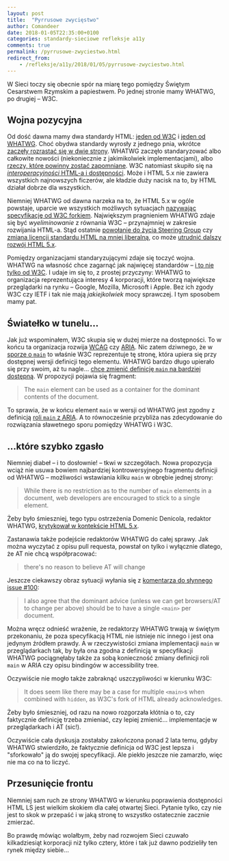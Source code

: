 ```yaml
---
layout: post
title:  "Pyrrusowe zwycięstwo"
author: Comandeer
date: 2018-01-05T22:35:00+0100
categories: standardy-sieciowe refleksje a11y
comments: true
permalink: /pyrrusowe-zwyciestwo.html
redirect_from:
    - /refleksje/a11y/2018/01/05/pyrrusowe-zwyciestwo.html
---
```


W Sieci toczy się obecnie spór na miarę tego pomiędzy Świętym Cesarstwem Rzymskim a papiestwem. Po jednej stronie mamy WHATWG, po drugiej – W3C.

## Wojna pozycyjna

Od dość dawna mamy dwa standardy HTML: [jeden od W3C](http://w3c.github.io/html/) i [jeden od WHATWG](https://html.spec.whatwg.org/multipage/). Choć obydwa standardy wyrosły z jednego pnia, wkrótce [zaczęły rozrastać się w dwie strony](https://medium.com/content-uneditable/the-great-world-of-open-web-standards-64c1fe53063). WHATWG zaczęło standaryzować albo całkowite nowości (niekoniecznie z jakimikolwiek implementacjami), albo [rzeczy, które powinny zostać zapomniane](https://github.com/whatwg/dom/issues/334). W3C natomiast skupiło się na [_interoperacyjności_ HTML-a i dostępności](http://www.brucelawson.co.uk/2017/editing-the-w3c-html5-spec/). Może i HTML 5.x nie zawiera wszystkich najnowszych ficzerów, ale kładzie duży nacisk na to, by HTML działał dobrze dla wszystkich.

Niemniej WHATWG od dawna narzeka na to, że HTML 5.x w ogóle powstaje, uparcie we wszystkich możliwych sytuacjach [nazywając specyfikację od W3C forkiem](https://annevankesteren.nl/2016/01/film-at-11). Największym pragnieniem WHATWG zdaje się być _wyeliminowanie_ z równania W3C – przynajmniej w zakresie rozwijania HTML-a. Stąd ostatnie [powołanie do życia Steering Group](https://blog.whatwg.org/working-mode-changes) czy [zmiana licencji standardu HTML na mniej liberalną](https://blog.whatwg.org/copyright-license-change), co może [utrudnić dalszy rozwój HTML 5.x](https://twitter.com/stevefaulkner/status/940271868329824256).

Pomiędzy organizacjami standaryzującymi zdaje się toczyć wojna. WHATWG na własność chce zagarnąć jak najwięcej standardów – [i to nie tylko od W3C](https://daniel.haxx.se/blog/2016/05/11/my-url-isnt-your-url/). I udaje im się to, z prostej przyczyny: WHATWG to organizacja reprezentująca interesy 4 korporacji, które tworzą największe przeglądarki na rynku – Google, Mozilla, Microsoft i Apple. Bez ich zgody W3C czy IETF i tak nie mają _jakiejkolwiek_ mocy sprawczej. I tym sposobem mamy pat.

## Światełko w tunelu…

Jak już wspominałem, W3C skupia się w dużej mierze na dostępności. To w końcu ta organizacja rozwija [WCAG](https://w3c.github.io/wcag21/) czy [ARIA](https://w3c.github.io/aria/). Nic zatem dziwnego, że w [sporze o `main`](https://github.com/whatwg/html/issues/100) to właśnie W3C reprezentuje tę stronę, która upiera się przy dostępnej wersji definicji tego elementu. WHATWG bardzo długo upierało się przy swoim, aż tu nagle… [chce zmienić definicję `main` na bardziej dostępną](https://github.com/whatwg/html/pull/3326). W propozycji pojawia się fragment:

>   The `main` element can be used as a container for the dominant contents of the document.

To sprawia, że w końcu element `main` w wersji od WHATWG jest zgodny z definicją [roli `main` z ARIA](https://w3c.github.io/aria/#main). A to równocześnie przybliża nas zdecydowanie do rozwiązania sławetnego sporu pomiędzy WHATWG i W3C.

## …które szybko zgasło

Niemniej diabeł – i to dosłownie! – tkwi w szczegółach. Nowa propozycja wciąż nie usuwa bowiem najbardziej kontrowersyjnego fragmentu definicji od WHATWG – możliwości wstawiania kilku `main` w obrębie jednej strony:

>   While there is no restriction as to the number of `main` elements in a document, web developers are encouraged to stick to a single element.

Żeby było śmieszniej, tego typu ostrzeżenia Domenic Denicola, redaktor WHATWG, [krytykował w kontekście HTML 5.x](http://www.brucelawson.co.uk/2017/editing-the-w3c-html5-spec/#comment-3778437).

Zastanawia także podejście redaktorów WHATWG do całej sprawy. Jak można wyczytać z opisu pull requesta, powstał on tylko i wyłącznie dlatego, że AT nie chcą współpracować:

>   there's no reason to believe AT will change

Jeszcze ciekawszy obraz sytuacji wyłania się z [komentarza do słynnego issue #100](https://github.com/whatwg/html/issues/100#issuecomment-355543414):

>   I also agree that the dominant advice (unless we can get browsers/AT to change per above) should be to have a single `<main>` per document.

Można wręcz odnieść wrażenie, że redaktorzy WHATWG trwają w świętym przekonaniu, że poza specyfikacją HTML nie istnieje nic innego i jest ona jedynym źródłem prawdy. A w rzeczywistości zmiana implementacji `main` w przeglądarkach tak, by była ona zgodna z definicją w specyfikacji WHATWG pociągnęłaby także za sobą konieczność zmiany definicji roli `main` w ARIA czy opisu bindingów w accessibility tree.

Oczywiście nie mogło także zabraknąć uszczypliwości w kierunku W3C:

>   It does seem like there may be a case for multiple `<main>`s when combined with `hidden`, as W3C's fork of HTML already acknowledges.

Żeby było śmieszniej, od razu na nowo rozgorzała kłótnia o to, czy faktycznie definicję trzeba zmieniać, czy lepiej zmienić… implementacje w przeglądarkach i AT (sic!).

Oczywiście cała dyskusja zostałaby zakończona ponad 2 lata temu, gdyby WHATWG stwierdziło, że faktycznie definicja od W3C jest lepsza i "sforkowało" ją do swojej specyfikacji. Ale piekło jeszcze nie zamarzło, więc nie ma co na to liczyć.

## Przesunięcie frontu

Niemniej sam ruch ze strony WHATWG w kierunku poprawienia dostępności HTML LS jest wielkim skokiem dla całej otwartej Sieci. Pytanie tylko, czy nie jest to skok w przepaść i w jaką stronę to wszystko ostatecznie zacznie zmierzać.

Bo prawdę mówiąc wolałbym, żeby nad rozwojem Sieci czuwało kilkadziesiąt korporacji niż tylko cztery, które i tak już dawno podzieliły ten rynek między siebie…
